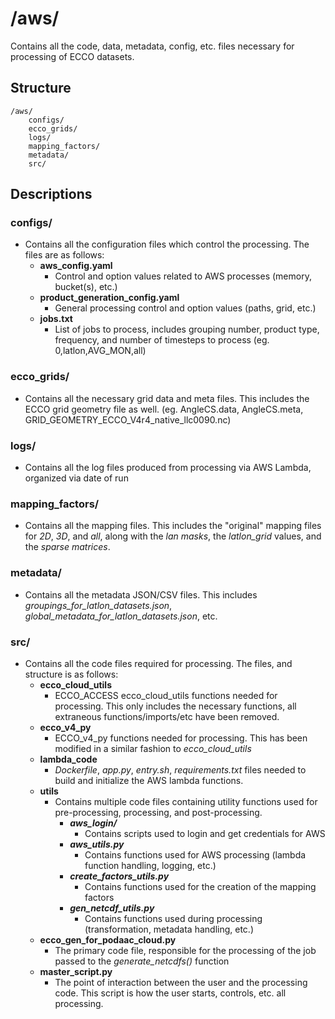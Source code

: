 # **/aws/**
Contains all the code, data, metadata, config, etc. files necessary for processing of ECCO datasets.

## **Structure**
    /aws/
        configs/
        ecco_grids/
        logs/
        mapping_factors/
        metadata/
        src/

## **Descriptions**
### configs/
- Contains all the configuration files which control the processing. The files are as follows:
  - **aws_config.yaml**
    - Control and option values related to AWS processes (memory, bucket(s), etc.)
  - **product_generation_config.yaml**
    - General processing control and option values (paths, grid, etc.)
  - **jobs.txt**
    - List of jobs to process, includes grouping number, product type, frequency, and number of timesteps to process (eg. 0,latlon,AVG_MON,all)


### ecco_grids/
- Contains all the necessary grid data and meta files. This includes the ECCO grid geometry file as well. (eg. AngleCS.data, AngleCS.meta, GRID_GEOMETRY_ECCO_V4r4_native_llc0090.nc)


### logs/
- Contains all the log files produced from processing via AWS Lambda, organized via date of run


### mapping_factors/
- Contains all the mapping files. This includes the "original" mapping files for *2D*, *3D*, and *all*, along with the *lan masks*, the *latlon_grid* values, and the *sparse matrices*.


### metadata/
- Contains all the metadata JSON/CSV files. This includes *groupings_for_latlon_datasets.json*, *global_metadata_for_latlon_datasets.json*, etc.


### src/
- Contains all the code files required for processing. The files, and structure is as follows:
  - **ecco_cloud_utils**
    - ECCO_ACCESS ecco_cloud_utils functions needed for processing. This only includes the necessary functions, all extraneous functions/imports/etc have been removed.
  - **ecco_v4_py**
    - ECCO_v4_py functions needed for processing. This has been modified in a similar fashion to *ecco_cloud_utils*
  - **lambda_code**
    - *Dockerfile*, *app.py*, *entry.sh*, *requirements.txt* files needed to build and initialize the AWS lambda functions.
  - **utils**
    - Contains multiple code files containing utility functions used for pre-processing, processing, and post-processing.
      - ***aws_login/***
        - Contains scripts used to login and get credentials for AWS
      - ***aws_utils.py***
        - Contains functions used for AWS processing (lambda function handling, logging, etc.)
      - ***create_factors_utils.py***
        - Contains functions used for the creation of the mapping factors
      - ***gen_netcdf_utils.py***
        - Contains functions used during processing (transformation, metadata handling, etc.)
  - **ecco_gen_for_podaac_cloud.py**
    - The primary code file, responsible for the processing of the job passed to the *generate_netcdfs()* function
  - **master_script.py**
    - The point of interaction between the user and the processing code. This script is how the user starts, controls, etc. all processing.




